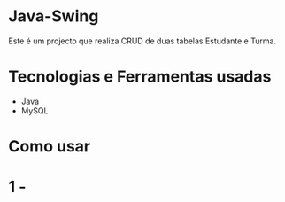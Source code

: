 # Java-Swing
Este é um projecto que realiza CRUD de duas tabelas Estudante e Turma.

# Tecnologias e Ferramentas usadas
 * Java
 * MySQL
 
# Como usar
# 1 -  


